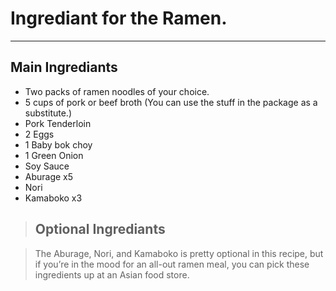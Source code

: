 # Ingrediant for the Ramen.

---

## Main Ingrediants

- Two packs of ramen noodles of your choice.
- 5 cups of pork or beef broth (You can use the stuff in the package as a substitute.)
- Pork Tenderloin
- 2 Eggs
- 1 Baby bok choy
- 1 Green Onion
- Soy Sauce
- Aburage x5
- Nori
- Kamaboko x3

> ## Optional Ingrediants

> The Aburage, Nori, and Kamaboko is pretty optional in this recipe, but if you’re in the mood for an all-out ramen meal, you can pick these ingredients up at an Asian food store.
